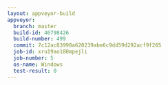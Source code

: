 ```yaml
---
layout: appveyor-build
appveyor:
  branch: master
  build-id: 46798426
  build-number: 499
  commit: 7c12ac83998a620239abe6c9dd59d292acf9f265
  job-id: xru19ao180mpejli
  job-number: 5
  os-name: Windows
  test-result: 0
---
```

